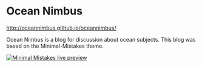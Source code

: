 # Ocean Nimbus


http://oceannimbus.github.io/oceannimbus/

Ocean Nimbus is a blog for discussion about ocean subjects. This blog was based on the Minimal-Mistakes theme.

[![Minimal Mistakes live preview][2]][1]

[1]: https://mmistakes.github.io/minimal-mistakes/
[2]: https://cloud.githubusercontent.com/assets/1376749/14562643/d83b96c0-02eb-11e6-98d6-473fbfd3bff6.jpg (live preview)
